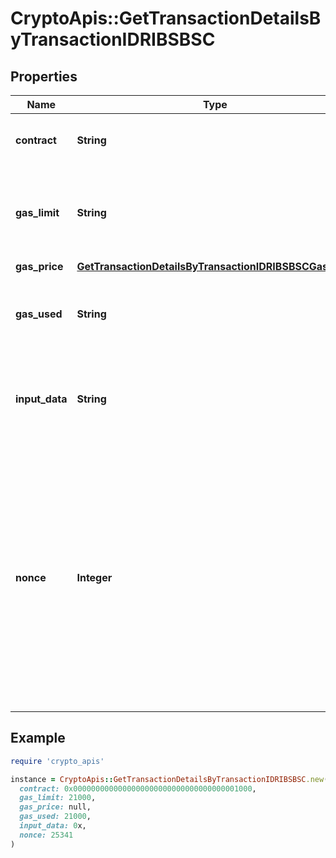 # CryptoApis::GetTransactionDetailsByTransactionIDRIBSBSC

## Properties

| Name | Type | Description | Notes |
| ---- | ---- | ----------- | ----- |
| **contract** | **String** | Represents the specific transaction contract |  |
| **gas_limit** | **String** | Represents the amount of gas used by this specific transaction alone. |  |
| **gas_price** | [**GetTransactionDetailsByTransactionIDRIBSBSCGasPrice**](GetTransactionDetailsByTransactionIDRIBSBSCGasPrice.md) |  |  |
| **gas_used** | **String** | Defines the unit of the gas price amount, e.g. BTC, ETH, XRP. |  |
| **input_data** | **String** | Represents additional information that is required for the transaction. |  |
| **nonce** | **Integer** | Represents the sequential running number for an address, starting from 0 for the first transaction. E.g., if the nonce of a transaction is 10, it would be the 11th transaction sent from the sender&#39;s address. |  |

## Example

```ruby
require 'crypto_apis'

instance = CryptoApis::GetTransactionDetailsByTransactionIDRIBSBSC.new(
  contract: 0x0000000000000000000000000000000000001000,
  gas_limit: 21000,
  gas_price: null,
  gas_used: 21000,
  input_data: 0x,
  nonce: 25341
)
```

